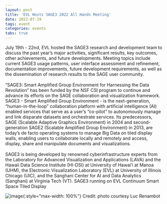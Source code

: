 ```yaml
---
layout: post
title: 'EVL Hosts SAGE3 2022 All Hands Meeting'
date: 2022-07-19
tags: event
categories: events
tabs: true
---
```


July 19th - 22nd, EVL hosted the SAGE3 research and development team to discuss the past year&rsquo;s major activities, significant results, key outcomes, other achievements, and future developments.  Meeting topics include current SAGE3 usage patterns, user interface assessment and refinement, documentation improvements, future development requirements, as well as the dissemination of research results to the SAGE user community.<br><br>
&ldquo;SAGE3: Smart Amplified Group Environment for Harnessing the Data Revolution&rdquo; has been funded by the NSF CSI program to continue and advance its efforts on the SAGE collaboration and visualization framework. SAGE3 - Smart Amplified Group Environment - is the next-generation, &ldquo;human-in-the-loop&rdquo; collaboration platform with artificial intelligence (AI) enabled services that serve as a user’s &ldquo;co-pilot&rdquo; to autonomously manage and link disparate datasets and orchestrate services. Its predecessors, SAGE (Scalable Adaptive Graphics Environment) in 2004 and second-generation SAGE2 (Scalable Amplified Group Environment) in 2013, are today&rsquo;s de facto operating systems to manage Big Data on tiled display walls, enabling users to collaborate locally and remotely and access, display, share and manipulate documents and visualizations.<br><br>
SAGE3 is being developed by renowned cyberinfrastructure experts from the Laboratory for Advanced Visualization and Applications (LAVA) and the Hawaii Data Science Institute (HI-DSI) at University of Hawaiʻi at Manoa (UHM), the Electronic Visualization Laboratory (EVL) at University of Illinois Chicago (UIC), and the Sanghani Center for AI and Data Analytics (Sanghani) at Virginia Tech (VT).
SAGE3 running on EVL Continuum Smart Space Tiled Display

![image](https://www.evl.uic.edu/output/originals/img_1302_sm.jpg-srcw.jpg){:style="max-width: 100%"}
Credit: photo courtesy Luc Renambot

